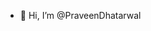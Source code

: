 - 👋 Hi, I’m @PraveenDhatarwal


<!---
PraveenDhatarwal/PraveenDhatarwal is a ✨ special ✨ repository because its `README.md` (this file) appears on your GitHub profile.
You can click the Preview link to take a look at your changes.
--->
